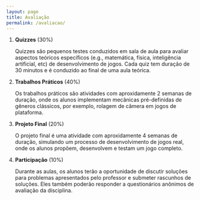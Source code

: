 ```yaml
---
layout: page
title: Avaliação
permalink: /avaliacao/
---
```


1. **Quizzes** (30%)

    Quizzes são pequenos testes conduzidos em sala de aula para avaliar aspectos teóricos específicos (e.g., matemática, física, inteligência artificial, etc) de desenvolvimento de jogos. Cada quiz tem duração de 
    30 minutos e é conduzido ao final de uma aula teórica. 

2. **Trabalhos Práticos** (40%)

    Os trabalhos práticos são atividades com aproxidamente 2 semanas de duração, onde os alunos implementam mecânicas pré-definidas de gêneros clássicos, por exemplo, rolagem de câmera em jogos de plataforma. 

3. **Projeto Final** (20%)

    O projeto final é uma atividade com aproxidamente 4 semanas de duração, simulando um processo de desenvolvimento de jogos real, onde os alunos propõem, desenvolvem e testam um jogo completo. 

4. **Participação** (10%)

    Durante as aulas, os alunos terão a oportunidade de discutir soluções para problemas apresentados pelo professor e submeter rascunhos de soluções. Eles também poderão responder a questionários anônimos de avaliação da disciplina.  